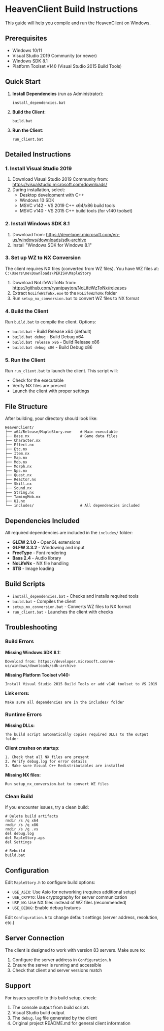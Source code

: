 # HeavenClient Build Instructions

This guide will help you compile and run the HeavenClient on Windows.

## Prerequisites

- Windows 10/11
- Visual Studio 2019 Community (or newer)
- Windows SDK 8.1
- Platform Toolset v140 (Visual Studio 2015 Build Tools)

## Quick Start

1. **Install Dependencies** (run as Administrator):
   ```batch
   install_dependencies.bat
   ```

2. **Build the Client**:
   ```batch
   build.bat
   ```

3. **Run the Client**:
   ```batch
   run_client.bat
   ```

## Detailed Instructions

### 1. Install Visual Studio 2019

1. Download Visual Studio 2019 Community from: https://visualstudio.microsoft.com/downloads/
2. During installation, select:
   - Desktop development with C++
   - Windows 10 SDK
   - MSVC v142 - VS 2019 C++ x64/x86 build tools
   - MSVC v140 - VS 2015 C++ build tools (for v140 toolset)

### 2. Install Windows SDK 8.1

1. Download from: https://developer.microsoft.com/en-us/windows/downloads/sdk-archive
2. Install "Windows SDK for Windows 8.1"

### 3. Set up WZ to NX Conversion

The client requires NX files (converted from WZ files). You have WZ files at:
`C:\Users\me\Downloads\PERISH\MapleStory`

1. Download NoLifeWzToNx from: https://github.com/ryantpayton/NoLifeWzToNx/releases
2. Extract `NoLifeWzToNx.exe` to the `NoLifeWzToNx` folder
3. Run `setup_nx_conversion.bat` to convert WZ files to NX format

### 4. Build the Client

Run `build.bat` to compile the client. Options:
- `build.bat` - Build Release x64 (default)
- `build.bat debug` - Build Debug x64
- `build.bat release x86` - Build Release x86
- `build.bat debug x86` - Build Debug x86

### 5. Run the Client

Run `run_client.bat` to launch the client. This script will:
- Check for the executable
- Verify NX files are present
- Launch the client with proper settings

## File Structure

After building, your directory should look like:
```
HeavenClient/
├── x64/Release/MapleStory.exe    # Main executable
├── Base.nx                       # Game data files
├── Character.nx
├── Effect.nx
├── Etc.nx
├── Item.nx
├── Map.nx
├── Mob.nx
├── Morph.nx
├── Npc.nx
├── Quest.nx
├── Reactor.nx
├── Skill.nx
├── Sound.nx
├── String.nx
├── TamingMob.nx
├── UI.nx
└── includes/                     # All dependencies included
```

## Dependencies Included

All required dependencies are included in the `includes/` folder:
- **GLEW 2.1.0** - OpenGL extensions
- **GLFW 3.3.2** - Windowing and input
- **FreeType** - Font rendering
- **Bass 2.4** - Audio library
- **NoLifeNx** - NX file handling
- **STB** - Image loading

## Build Scripts

- `install_dependencies.bat` - Checks and installs required tools
- `build.bat` - Compiles the client
- `setup_nx_conversion.bat` - Converts WZ files to NX format
- `run_client.bat` - Launches the client with checks

## Troubleshooting

### Build Errors

**Missing Windows SDK 8.1:**
```
Download from: https://developer.microsoft.com/en-us/windows/downloads/sdk-archive
```

**Missing Platform Toolset v140:**
```
Install Visual Studio 2015 Build Tools or add v140 toolset to VS 2019
```

**Link errors:**
```
Make sure all dependencies are in the includes/ folder
```

### Runtime Errors

**Missing DLLs:**
```
The build script automatically copies required DLLs to the output folder
```

**Client crashes on startup:**
```
1. Check that all NX files are present
2. Verify debug.log for error details
3. Make sure Visual C++ Redistributables are installed
```

**Missing NX files:**
```
Run setup_nx_conversion.bat to convert WZ files
```

### Clean Build

If you encounter issues, try a clean build:
```batch
# Delete build artifacts
rmdir /s /q x64
rmdir /s /q x86  
rmdir /s /q .vs
del debug.log
del MapleStory.aps
del Settings

# Rebuild
build.bat
```

## Configuration

Edit `MapleStory.h` to configure build options:
- `USE_ASIO`: Use Asio for networking (requires additional setup)
- `USE_CRYPTO`: Use cryptography for server communication
- `USE_NX`: Use NX files instead of WZ files (recommended)
- `USE_DEBUG`: Enable debug features

Edit `Configuration.h` to change default settings (server address, resolution, etc.)

## Server Connection

The client is designed to work with version 83 servers. Make sure to:
1. Configure the server address in `Configuration.h`
2. Ensure the server is running and accessible
3. Check that client and server versions match

## Support

For issues specific to this build setup, check:
1. The console output from build scripts
2. Visual Studio build output
3. The `debug.log` file generated by the client
4. Original project README.md for general client information